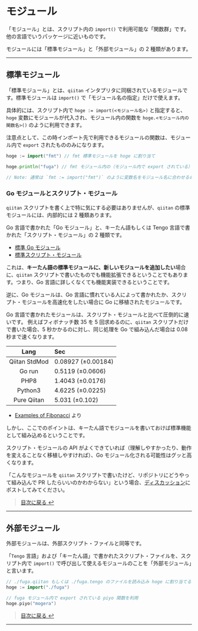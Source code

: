 # モジュール

「モジュール」とは、スクリプト内の `import()` で利用可能な「関数群」です。他の言語でいうパッケージに近いものです。

モジュールには「標準モジュール」と「外部モジュール」の 2 種類があります。

---

## 標準モジュール

「標準モジュール」とは、`qiitan` インタプリタに同梱されているモジュールです。標準モジュールは `import()` で「モジュール名の指定」だけで使えます。

具体的には、スクリプト内で `hoge := import(<モジュール名>)` と指定すると、`hoge` 変数にモジュールが代入され、モジュール内の関数を `hoge.<モジュール内の関数名>()` のように利用できます。

注意点として、この時インポート先で利用できるモジュールの関数は、モジュール内で `export` されたもののみになります。

```go
hoge := import("fmt") // fmt 標準モジュールを hoge に割り当て

hoge.println("fuga") // fmt モジュール内の（モジュール内で export されている）println 関数を利用

// Note: 通常は `fmt := import("fmt")` のように変数名をモジュール名に合わせるのが慣習ですが、別名でも動作します。
```

### Go モジュールとスクリプト・モジュール

`qiitan` スクリプトを書く上で特に気にする必要はありませんが、`qiitan` の標準モジュールには、内部的には 2 種類あります。

Go 言語で書かれた「Go モジュール」と、キーたん語もしくは Tengo 言語で書かれた「スクリプト・モジュール」の 2 種類です。

- [標準 Go モジュール](https://github.com/Qithub-BOT/Qiitan-go/tree/main/qiitan/modules/gomods)
- [標準スクリプト・モジュール](https://github.com/Qithub-BOT/Qiitan-go/tree/main/qiitan/modules/scrmods)

これは、**キーたん語の標準モジュールに、新しいモジュールを追加したい**場合に、`qiitan` スクリプトで書いたものでも機能拡張できるということでもあります。つまり、Go 言語に詳しくなくても機能実装できるということです。

逆に、Go モジュールは、Go 言語に慣れている人によって書かれたか、スクリプト・モジュールを高速化をしたい場合に Go に移植されたモジュールです。

Go 言語で書かれたモジュールは、スクリプト・モジュールと比べて圧倒的に速いです。
例えばフィボナッチ数 35 を 5 回求めるのに、`qiitan` スクリプトだけで書いた場合、5 秒かかるのに対し、同じ処理を Go で組み込んだ場合は 0.08 秒まで速くなります。

| Lang | Sec |
| :--: | :--- |
| Qiitan StdMod | 0.08927 (±0.00184) |
| Go run | 0.5119 (±0.0606) |
| PHP8 | 1.4043 (±0.0176) |
| Python3 | 4.6225 (±0.0225) |
| Pure Qiitan | 5.031 (±0.102) |

- [Examples of Fibonacci](https://github.com/Qithub-BOT/Qiitan-go/tree/main/examples/fibonacci) より

しかし、ここでのポイントは、キーたん語でモジュールを書いておけば標準機能として組み込めるということです。

スクリプト・モジュールの API がよくできていれば（理解しやすかったり、動作を変えることなく移植しやすければ）、Go モジュール化される可能性はグッと高くなります。

「こんなモジュールを `qiitan` スクリプトで書いたけど、リポジトリにどうやって組み込んで PR したらいいのかわからない」という場合、[ディスカッション](https://github.com/Qithub-BOT/Qiitan-go/discussions/categories/%E3%81%93%E3%82%93%E3%81%AA%E3%82%93%E4%BD%9C%E3%82%8A%E3%81%BE%E3%81%97%E3%81%9F)にポストしてみてください。

> [目次に戻る ↩️](../)

---

## 外部モジュール

外部モジュールは、外部スクリプト・ファイルと同等です。

「`Tengo` 言語」および「キーたん語」で書かれたスクリプト・ファイルを、スクリプト内で `import()` で呼び出して使えるモジュールのことを「外部モジュール」と言います。

```go
// ./fuga.qiitan もしくは ./fuga.tengo のファイルを読み込み hoge に割り当てる
hoge := import("./fuga")

// fuga モジュール内で export されている piyo 関数を利用
hoge.piyo("mogera")
```

> [目次に戻る ↩️](../)

---
